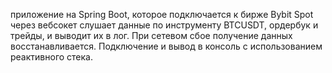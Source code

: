 приложение на Spring Boot, которое подключается к бирже Bybit Spot через вебсокет
слушает данные по инструменту BTCUSDT, ордербук и трейды, и выводит их в лог.
При сетевом сбое получение данных восстанавливается.
Подключение и вывод в консоль с использованием реактивного стека.
